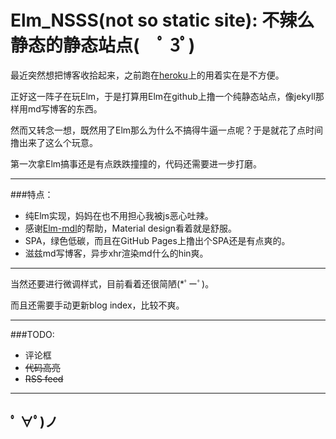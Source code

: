 Elm_NSSS(not so static site): 不辣么静态的静态站点(　ﾟ 3ﾟ)
==========================
最近突然想把博客收拾起来，之前跑在[heroku](http://fxmy.herokuapp.com/)上的用着实在是不方便。

正好这一阵子在玩Elm，于是打算用Elm在github上撸一个纯静态站点，像jekyll那样用md写博客的东西。

然而又转念一想，既然用了Elm那么为什么不搞得牛逼一点呢？于是就花了点时间撸出来了这么个玩意。

第一次拿Elm搞事还是有点跌跌撞撞的，代码还需要进一步打磨。

----------------------
###特点：

- 纯Elm实现，妈妈在也不用担心我被js恶心吐辣。
- 感谢[Elm-mdl](https://github.com/debois/elm-mdl)的帮助，Material design看着就是舒服。
- SPA，绿色低碳，而且在GitHub Pages上撸出个SPA还是有点爽的。
- 滋兹md写博客，异步xhr渲染md什么的hin爽。

----------------------
当然还要进行微调样式，目前看着还很简陋(*ﾟーﾟ)。

而且还需要手动更新blog index，比较不爽。

----------------------
###TODO:

- 评论框
- ~~代码高亮~~
- ~~RSS feed~~

----------------------
ﾟ ∀ﾟ)ノ
----------------------
